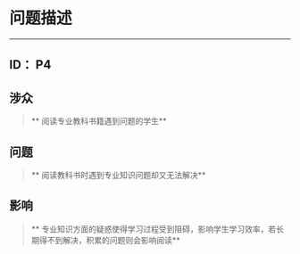 # 问题描述

---

## ID：  P4

## 涉众

> **  阅读专业教科书籍遇到问题的学生**

## 问题

> **  阅读教科书时遇到专业知识问题却又无法解决**

## 影响

> **  专业知识方面的疑惑使得学习过程受到阻碍，影响学生学习效率，若长期得不到解决，积累的问题则会影响阅读**

